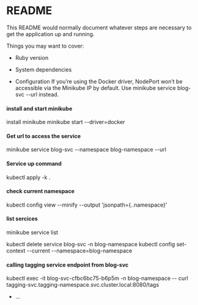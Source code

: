 # README

This README would normally document whatever steps are necessary to get the
application up and running.

Things you may want to cover:

* Ruby version

* System dependencies

* Configuration
If you’re using the Docker driver, NodePort won’t be accessible via the Minikube IP by default. Use minikube service blog-svc --url instead.

#### install and start minikube
install minikube
minikube start --driver=docker

#### Get url to access the service
minikube service blog-svc --namespace blog-namespace --url
#### Service up command
kubectl apply -k .

#### check current namespace
kubectl config view --minify --output 'jsonpath={..namespace}'

#### list sercices
minikube service list

kubectl delete service blog-svc -n blog-namespace
kubectl config set-context --current --namespace=blog-namespace

#### calling tagging service endpoint from blog-svc
kubectl exec -it blog-svc-cfbc6bc75-b6p5m -n blog-namespace -- curl tagging-svc.tagging-namespace.svc.cluster.local:8080/tags
* ...
